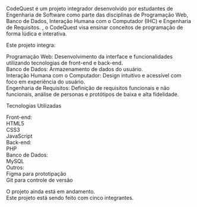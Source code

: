 CodeQuest é um projeto integrador desenvolvido por estudantes de Engenharia de Software como parte das disciplinas de Programação Web, Banco de Dados, Interação Humana com o Computador (IHC) e Engenharia de Requisitos. , o CodeQuest visa ensinar conceitos de programação de forma lúdica e interativa.<br>

Este projeto integra:

Programação Web: Desenvolvimento da interface e funcionalidades utilizando tecnologias de front-end e back-end.<br>
Banco de Dados: Armazenamento de dados do usuário.<br>
Interação Humana com o Computador: Design intuitivo e acessível com foco em experiência do usuário.<br>
Engenharia de Requisitos: Definição de requisitos funcionais e não funcionais, análise de personas e protótipos de baixa e alta fidelidade.<br>

Tecnologias Utilizadas

Front-end:<br>
HTML5<br>
CSS3<br>
JavaScript<br>
Back-end:<br>
PHP<br>
Banco de Dados:<br>
MySQL<br>
Outros:<br>
Figma para prototipação<br>
Git para controle de versão<br>

O projeto ainda está em andamento.<br>
Este projeto está sendo feito com cinco integrantes.

